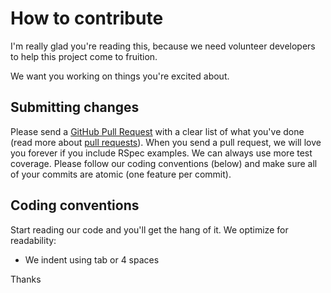 # How to contribute

I'm really glad you're reading this, because we need volunteer developers to help this project come to fruition.

We want you working on things you're excited about.

## Submitting changes

Please send a [GitHub Pull Request](https://github.com/commandus/wpn/pull/new/master) with a clear list of what you've done (read more about [pull requests](http://help.github.com/pull-requests/)). When you send a pull request, we will love you forever if you include RSpec examples. We can always use more test coverage. Please follow our coding conventions (below) and make sure all of your commits are atomic (one feature per commit).

## Coding conventions

Start reading our code and you'll get the hang of it. We optimize for readability:

  * We indent using tab or 4 spaces
 
Thanks

